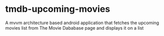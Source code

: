 # tmdb-upcoming-movies
A mvvm architecture based android application that fetches the upcoming movies list from The Movie Dababase page and displays it on a list

